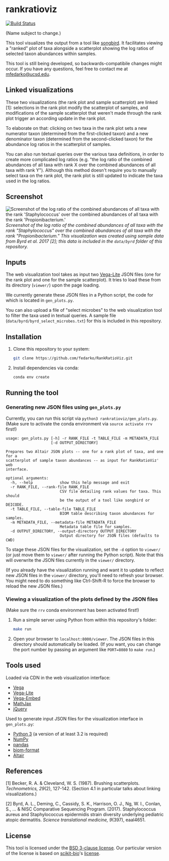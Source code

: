 # rankratioviz
[![Build Status](https://travis-ci.org/fedarko/RankRatioViz.svg?branch=master)](https://travis-ci.org/fedarko/RankRatioViz)

(Name subject to change.)

This tool visualizes the output from a tool like
[songbird](https://github.com/mortonjt/songbird). It facilitates viewing
a "ranked" plot of taxa alongside a scatterplot showing the log ratios of
selected taxon abundances within samples.

This tool is still being developed, so backwards-compatibile changes might
occur. If you have any questions, feel free to contact me at mfedarko@ucsd.edu.

## Linked visualizations
These two visualizations (the rank plot and sample scatterplot) are linked [1]:
selections in the rank plot modify the scatterplot of samples, and
modifications of the sample scatterplot that weren't made through the rank plot
trigger an according update in the rank plot.

To elaborate on that: clicking on two taxa in the rank plot sets a new
numerator taxon (determined from the first-clicked taxon) and a new denominator
taxon (determined from the second-clicked taxon) for the abundance log ratios
in the scatterplot of samples.

You can also run textual queries over the various taxa definitions, in order to
create more complicated log ratios
(e.g. "the log ratio of the combined abundances of all
taxa with rank X over the combined abundances of all taxa with rank Y").
Although this method doesn't require you to manually select taxa on the rank
plot, the rank plot is still updated to indicate the taxa used in the log
ratios.

## Screenshot

![Screenshot of the log ratio of the combined abundances of all taxa with the rank 'Staphylococcus' over the combined abundances of all taxa with the rank 'Propionibacterium.'](https://raw.githubusercontent.com/fedarko/RankRatioViz/master/screenshots/genera.png)
_Screenshot of the log ratio of the combined abundances of all taxa with the rank "Staphylococcus" over the combined abundances of all taxa with the rank "Propionibacterium." This visualization was created using sample data from Byrd et al. 2017 [2]; this data is included in the `data/byrd` folder of this repository._

## Inputs

The web visualization tool takes as input two
[Vega-Lite](https://vega.github.io/vega-lite/)
JSON files (one for the rank plot and one for the sample scatterplot). It tries
to load these from its directory (`viewer/`) upon the page loading.

We currently generate these JSON files in a Python
script, the code for which is located in `gen_plots.py`.

You can also upload a file of "select microbes" to the web visualization tool to
filter the taxa used in
textual queries. A sample file (`data/byrd/byrd_select_microbes.txt`) for this is
included in this repository.

## Installation

1. Clone this repository to your system:

   ```bash
   git clone https://github.com/fedarko/RankRatioViz.git
   ```

2. Install dependencies via conda:

   ```bash
   conda env create
   ```

## Running the tool

### Generating new JSON files using `gen_plots.py`

Currently, you can run this script via `python3 rankratioviz/gen_plots.py`.
(Make sure to activate the conda environment via `source activate rrv` first!)

```
usage: gen_plots.py [-h] -r RANK_FILE -t TABLE_FILE -m METADATA_FILE
                    [-d OUTPUT_DIRECTORY]

Prepares two Altair JSON plots -- one for a rank plot of taxa, and one for a
scatterplot of sample taxon abundances -- as input for RankRatioViz' web
interface.

optional arguments:
  -h, --help            show this help message and exit
  -r RANK_FILE, --rank-file RANK_FILE
                        CSV file detailing rank values for taxa. This should
                        be the output of a tool like songbird or DEICODE.
  -t TABLE_FILE, --table-file TABLE_FILE
                        BIOM table describing taxon abundances for samples.
  -m METADATA_FILE, --metadata-file METADATA_FILE
                        Metadata table file for samples.
  -d OUTPUT_DIRECTORY, --output-directory OUTPUT_DIRECTORY
                        Output directory for JSON files (defaults to CWD)
```

To stage these JSON files for the visualization,
set the `-d` option to `viewer/` (or just move them to `viewer/` after running
the Python script). Note that this will overwrite the JSON files currently in
the `viewer/` directory.

(If you already have the visualization running and want it to update to reflect
new JSON files in the `viewer/` directory, you'll need to refresh your browser.
You might need to do something like Ctrl-Shift-R to force the browser to reload
the new JSON files.)

### Viewing a visualization of the plots defined by the JSON files

(Make sure the `rrv` conda environment has been activated first!)

1. Run a simple server using Python from within this repository's folder:
   ```bash
   make run
   ```

2. Open your browser to `localhost:8000/viewer`. The JSON files in this
   directory should automatically be loaded. (If you want, you can
   change the port number by passing an argument like `PORT=8080` to
   `make run`.)

## Tools used

Loaded via CDN in the web visualization interface:
- [Vega](https://vega.github.io/vega/)
- [Vega-Lite](https://vega.github.io/vega-lite/)
- [Vega-Embed](https://github.com/vega/vega-embed)
- [MathJax](https://www.mathjax.org/)
- [jQuery](https://jquery.com/)

Used to generate input JSON files for the visualization interface in
`gen_plots.py`:
- [Python 3](https://www.python.org/) (a version of at least 3.2 is required)
- [NumPy](http://www.numpy.org/)
- [pandas](https://pandas.pydata.org/)
- [biom-format](http://biom-format.org/)
- [Altair](https://altair-viz.github.io/)

## References

[1] Becker, R. A. & Cleveland, W. S. (1987). Brushing scatterplots. _Technometrics, 29_(2), 127-142. (Section 4.1 in particular talks about linking visualizations.)

[2] Byrd, A. L., Deming, C., Cassidy, S. K., Harrison, O. J., Ng, W. I., Conlan, S., ... & NISC Comparative Sequencing Program. (2017). Staphylococcus aureus and Staphylococcus epidermidis strain diversity underlying pediatric atopic dermatitis. _Science translational medicine, 9_(397), eaal4651.

## License

This tool is licensed under the [BSD 3-clause license](https://en.wikipedia.org/wiki/BSD_licenses#3-clause_license_(%22BSD_License_2.0%22,_%22Revised_BSD_License%22,_%22New_BSD_License%22,_or_%22Modified_BSD_License%22)).
Our particular version of the license is based on [scikit-bio](https://github.com/biocore/scikit-bio)'s [license](https://github.com/biocore/scikit-bio/blob/master/COPYING.txt).
